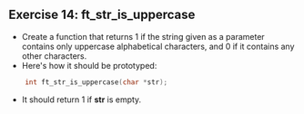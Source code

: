 ## Exercise 14: ft_str_is_uppercase
- Create a function that returns 1 if the string given as a parameter contains only uppercase alphabetical characters, and 0 if it contains any other characters.
- Here's how it should be prototyped:
```C
	int	ft_str_is_uppercase(char *str);
```
- It should return 1 if __str__ is empty.


